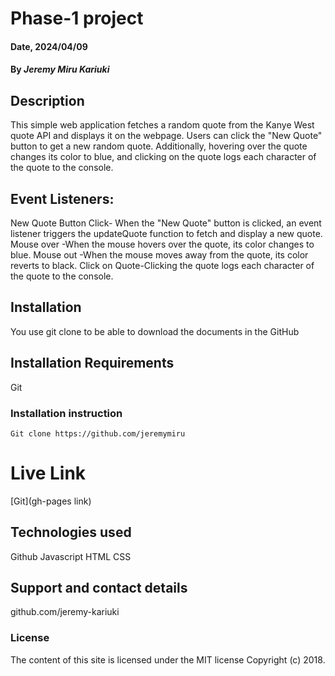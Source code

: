 # Phase-1 project 
#### Date, 2024/04/09

#### By *Jeremy Miru Kariuki*

## Description
This simple web application fetches a random quote from the Kanye West quote API and displays it on the webpage. Users can click the "New Quote" button to get a new random quote. Additionally, hovering over the quote changes its color to blue, and clicking on the quote logs each character of the quote to the console.

## Event Listeners:
New Quote Button Click- When the "New Quote" button is clicked, an event listener triggers the updateQuote function to fetch and display a new quote.
Mouse over -When the mouse hovers over the quote, its color changes to blue.
Mouse out -When the mouse moves away from the quote, its color reverts to black.
Click on Quote-Clicking the quote logs each character of the quote to the console.



## Installation
You use git clone to be able to download the documents in the GitHub

## Installation Requirements
Git

### Installation instruction
```
Git clone https://github.com/jeremymiru

```

# Live Link
[Git](gh-pages link)

## Technologies used
Github
Javascript
HTML
CSS

## Support and contact details
github.com/jeremy-kariuki

### License
The content of this site is licensed under the MIT license
Copyright (c) 2018.
